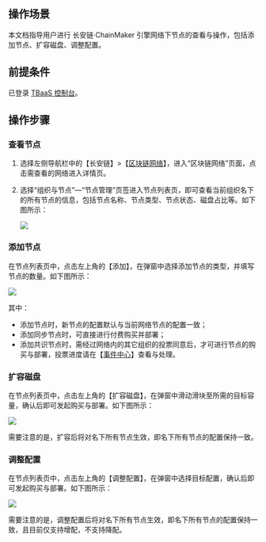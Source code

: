 ## 操作场景
本文档指导用户进行 长安链·ChainMaker 引擎网络下节点的查看与操作，包括添加节点、扩容磁盘、调整配置。



## 前提条件

已登录 [TBaaS 控制台](https://console.cloud.tencent.com/tbaas)。



## 操作步骤

### 查看节点
1. 选择左侧导航栏中的【长安链】>【[区块链网络](https://console.cloud.tencent.com/tbaas/fabric/deploy)】，进入“区块链网络”页面，点击需查看的网络进入详情页。

2. 选择“组织与节点”—“节点管理”页签进入节点列表页，即可查看当前组织名下的所有节点的信息，包括节点名称、节点类型、节点状态、磁盘占比等。如下图所示：

   ![](https://main.qcloudimg.com/raw/5e688a810be6eda0ead614a07493764d.png)



### 添加节点

在节点列表页中，点击左上角的【添加】，在弹窗中选择添加节点的类型，并填写节点的数量。如下图所示：

![](https://main.qcloudimg.com/raw/ac36c52f077478ca817caaabb570a471.png)

其中：

- 添加节点时，新节点的配置默认与当前网络节点的配置一致；
- 添加同步节点时，可直接进行付费购买并部署；
- 添加共识节点时，需经过网络内的其它组织的投票同意后，才可进行节点的购买与部署，投票进度请在【[事件中心](https://console.cloud.tencent.com/tbaas/fabric/deploy)】查看与处理。



### 扩容磁盘

在节点列表页中，点击左上角的【扩容磁盘】，在弹窗中滑动滑块至所需的目标容量，确认后即可发起购买与部署。如下图所示：

![](https://main.qcloudimg.com/raw/1483a4ba9d66e6101534abe17131836a.png)

需要注意的是，扩容后将对名下所有节点生效，即名下所有节点的配置保持一致。



### 调整配置

在节点列表页中，点击左上角的【调整配置】，在弹窗中选择目标配置，确认后即可发起购买与部署。如下图所示：

![](https://main.qcloudimg.com/raw/5b13556df889b2e29b4d75fb0ffb7824.png)

需要注意的是，调整配置后将对名下所有节点生效，即名下所有节点的配置保持一致，且目前仅支持增配，不支持降配。
